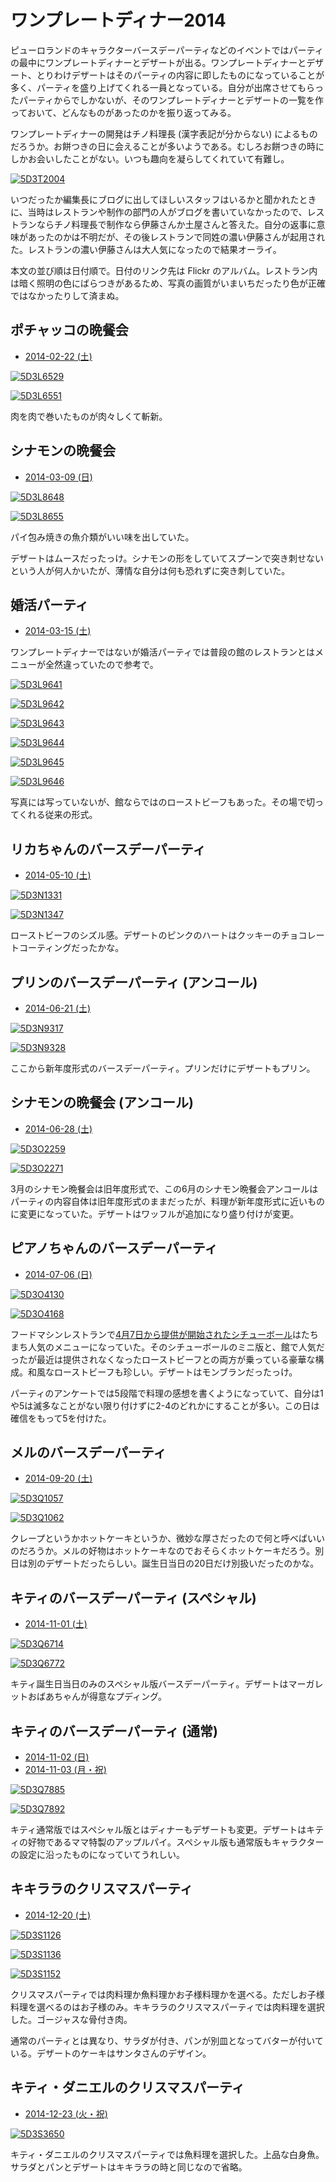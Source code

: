 # ワンプレートディナー2014

ピューロランドのキャラクターバースデーパーティなどのイベントではパーティの最中にワンプレートディナーとデザートが出る。ワンプレートディナーとデザート、とりわけデザートはそのパーティの内容に即したものになっていることが多く、パーティを盛り上げてくれる一員となっている。自分が出席させてもらったパーティからでしかないが、そのワンプレートディナーとデザートの一覧を作っておいて、どんなものがあったのかを振り返ってみる。

ワンプレートディナーの開発はチノ料理長 (漢字表記が分からない) によるものだろうか。お餅つきの日に会えることが多いようである。むしろお餅つきの時にしかお会いしたことがない。いつも趣向を凝らしてくれていて有難し。

[![5D3T2004](https://farm9.staticflickr.com/8654/16278312695_66f8a23d40.jpg)](https://www.flickr.com/photos/ohtake_tomohiro/16278312695)

いつだったか編集長にブログに出してほしいスタッフはいるかと聞かれたときに、当時はレストランや制作の部門の人がブログを書いていなかったので、レストランならチノ料理長で制作なら伊藤さんか土屋さんと答えた。自分の返事に意味があったのかは不明だが、その後レストランで同姓の濃い伊藤さんが起用された。レストランの濃い伊藤さんは大人気になったので結果オーライ。

本文の並び順は日付順で。日付のリンク先は Flickr のアルバム。レストラン内は暗く照明の色にばらつきがあるため、写真の画質がいまいちだったり色が正確ではなかったりして済まぬ。

## ポチャッコの晩餐会

* [2014-02-22 (土)](http://www.flickr.com/photos/ohtake_tomohiro/sets/72157641398471705/)

[![5D3L6529](https://farm8.staticflickr.com/7363/12717978533_a6d34af90f.jpg)](https://www.flickr.com/photos/ohtake_tomohiro/12717978533)

[![5D3L6551](https://farm6.staticflickr.com/5481/12717977663_45e2a6fa40.jpg)](https://www.flickr.com/photos/ohtake_tomohiro/12717977663)

肉を肉で巻いたものが肉々しくて斬新。

## シナモンの晩餐会

* [2014-03-09 (日)](https://www.flickr.com/photos/ohtake_tomohiro/sets/72157642153182915/)

[![5D3L8648](https://farm8.staticflickr.com/7357/13062059573_d9443b6d16.jpg)](https://www.flickr.com/photos/ohtake_tomohiro/13062059573)

[![5D3L8655](https://farm3.staticflickr.com/2037/13062258904_4f1be9b6db.jpg)](https://www.flickr.com/photos/ohtake_tomohiro/13062258904)

パイ包み焼きの魚介類がいい味を出していた。

デザートはムースだったっけ。シナモンの形をしていてスプーンで突き刺せないという人が何人かいたが、薄情な自分は何も恐れずに突き刺していた。

## 婚活パーティ

* [2014-03-15 (土)](https://www.flickr.com/photos/ohtake_tomohiro/sets/72157642430993203/)

ワンプレートディナーではないが婚活パーティでは普段の館のレストランとはメニューが全然違っていたので参考で。

[![5D3L9641](http://farm4.staticflickr.com/3795/13189957054_850e35a982.jpg)](http://www.flickr.com/photos/ohtake_tomohiro/13189957054/)

[![5D3L9642](http://farm8.staticflickr.com/7217/13189665005_ee83f532cb.jpg)](http://www.flickr.com/photos/ohtake_tomohiro/13189665005/)

[![5D3L9643](http://farm8.staticflickr.com/7376/13189768173_d961fbc890.jpg)](http://www.flickr.com/photos/ohtake_tomohiro/13189768173/)

[![5D3L9644](http://farm3.staticflickr.com/2719/13189767063_8c644f1c88.jpg)](http://www.flickr.com/photos/ohtake_tomohiro/13189767063/)

[![5D3L9645](http://farm3.staticflickr.com/2720/13189660545_cc2f286dfd.jpg)](http://www.flickr.com/photos/ohtake_tomohiro/13189660545/)

[![5D3L9646](http://farm3.staticflickr.com/2751/13189764373_b181950cc3.jpg)](http://www.flickr.com/photos/ohtake_tomohiro/13189764373/)

写真には写っていないが、館ならではのローストビーフもあった。その場で切ってくれる従来の形式。

## リカちゃんのバースデーパーティ

* [2014-05-10 (土)](https://www.flickr.com/photos/ohtake_tomohiro/sets/72157644638968534/)

[![5D3N1331](https://farm8.staticflickr.com/7384/13981946978_fb7dae1de1.jpg)](https://www.flickr.com/photos/ohtake_tomohiro/13981946978)

[![5D3N1347](https://farm8.staticflickr.com/7304/14168585435_55656d7412.jpg)](https://www.flickr.com/photos/ohtake_tomohiro/14168585435)

ローストビーフのシズル感。デザートのピンクのハートはクッキーのチョコレートコーティングだったかな。

## プリンのバースデーパーティ (アンコール)

* [2014-06-21 (土)](https://www.flickr.com/photos/ohtake_tomohiro/sets/72157645288476284/)

[![5D3N9317](https://farm6.staticflickr.com/5313/14287585857_227edf393b.jpg)](https://www.flickr.com/photos/ohtake_tomohiro/14287585857)

[![5D3N9328](https://farm3.staticflickr.com/2937/14494162143_fb9ef34aa7.jpg)](https://www.flickr.com/photos/ohtake_tomohiro/14494162143)

ここから新年度形式のバースデーパーティ。プリンだけにデザートもプリン。

## シナモンの晩餐会 (アンコール)

* [2014-06-28 (土)](https://www.flickr.com/photos/ohtake_tomohiro/sets/72157645407019826/)

[![5D3O2259](https://farm6.staticflickr.com/5538/14363286920_970fc7fe49.jpg)](https://www.flickr.com/photos/ohtake_tomohiro/14363286920)

[![5D3O2271](https://farm4.staticflickr.com/3920/14526861966_b347ca3fb7.jpg)](https://www.flickr.com/photos/ohtake_tomohiro/14526861966)

3月のシナモン晩餐会は旧年度形式で、この6月のシナモン晩餐会アンコールはパーティの内容自体は旧年度形式のままだったが、料理が新年度形式に近いものに変更になっていた。デザートはワッフルが追加になり盛り付けが変更。

## ピアノちゃんのバースデーパーティ

* [2014-07-06 (日)](https://www.flickr.com/photos/ohtake_tomohiro/sets/72157645202136409/)

[![5D3O4130](https://farm6.staticflickr.com/5524/14597620466_a810428dd5.jpg)](https://www.flickr.com/photos/ohtake_tomohiro/14597620466)

[![5D3O4168](https://farm4.staticflickr.com/3860/14433956838_fe27bfd860.jpg)](https://www.flickr.com/photos/ohtake_tomohiro/14433956838)

フードマシンレストランで[4月7日から提供が開始されたシチューボール](https://twitter.com/ohtaket/status/453117564910960640)はたちまち人気のメニューになっていた。そのシチューボールのミニ版と、館で人気だったが最近は提供されなくなったローストビーフとの両方が乗っている豪華な構成。和風なローストビーフも珍しい。デザートはモンブランだったっけ。

パーティのアンケートでは5段階で料理の感想を書くようになっていて、自分は1や5は滅多なことがない限り付けずに2-4のどれかにすることが多い。この日は確信をもって5を付けた。

## メルのバースデーパーティ

* [2014-09-20 (土)](https://www.flickr.com/photos/ohtake_tomohiro/sets/72157647951299465/)

[![5D3Q1057](https://farm4.staticflickr.com/3899/15145212937_26bc45860f.jpg)](https://www.flickr.com/photos/ohtake_tomohiro/15145212937)

[![5D3Q1062](https://farm3.staticflickr.com/2943/15328579771_f4b1133f8d.jpg)](https://www.flickr.com/photos/ohtake_tomohiro/15328579771)

クレープというかホットケーキというか、微妙な厚さだったので何と呼べばいいのだろうか。メルの好物はホットケーキなのでおそらくホットケーキだろう。別日は別のデザートだったらしい。誕生日当日の20日だけ別扱いだったのかな。

## キティのバースデーパーティ (スペシャル)

* [2014-11-01 (土)](https://www.flickr.com/photos/ohtake_tomohiro/sets/72157646960360113/)

[![5D3Q6714](https://farm8.staticflickr.com/7548/15601910598_e321224007.jpg)](https://www.flickr.com/photos/ohtake_tomohiro/15601910598)

[![5D3Q6772](https://farm6.staticflickr.com/5602/15167876843_f798f590b8.jpg)](https://www.flickr.com/photos/ohtake_tomohiro/15167876843)

キティ誕生日当日のみのスペシャル版バースデーパーティ。デザートはマーガレットおばあちゃんが得意なプディング。

## キティのバースデーパーティ (通常)

* [2014-11-02 (日)](https://www.flickr.com/photos/ohtake_tomohiro/sets/72157648878195777/)
* [2014-11-03 (月・祝)](https://www.flickr.com/photos/ohtake_tomohiro/sets/72157649300287962/)

[![5D3Q7885](https://farm6.staticflickr.com/5613/15767171776_8e90751bfa.jpg)](https://www.flickr.com/photos/ohtake_tomohiro/15767171776)

[![5D3Q7892](https://farm8.staticflickr.com/7567/15767171496_1ff70014cb.jpg)](https://www.flickr.com/photos/ohtake_tomohiro/15767171496)

キティ通常版ではスペシャル版とはディナーもデザートも変更。デザートはキティの好物であるママ特製のアップルパイ。スペシャル版も通常版もキャラクターの設定に沿ったものになっていてうれしい。

## キキララのクリスマスパーティ

* [2014-12-20 (土)](https://www.flickr.com/photos/ohtake_tomohiro/sets/72157649649640047/)

[![5D3S1126](https://farm9.staticflickr.com/8678/16144976726_26b8164b6b.jpg)](https://www.flickr.com/photos/ohtake_tomohiro/16144976726)

[![5D3S1136](https://farm8.staticflickr.com/7575/15983330888_647e409984.jpg)](https://www.flickr.com/photos/ohtake_tomohiro/15983330888)

[![5D3S1152](https://farm8.staticflickr.com/7520/16168889901_f25b6f2e56.jpg)](https://www.flickr.com/photos/ohtake_tomohiro/16168889901)

クリスマスパーティでは肉料理か魚料理かお子様料理かを選べる。ただしお子様料理を選べるのはお子様のみ。キキララのクリスマスパーティでは肉料理を選択した。ゴージャスな骨付き肉。

通常のパーティとは異なり、サラダが付き、パンが別皿となってバターが付いている。デザートのケーキはサンタさんのデザイン。

## キティ・ダニエルのクリスマスパーティ

* [2014-12-23 (火・祝)](https://www.flickr.com/photos/ohtake_tomohiro/sets/72157649661529180/)

[![5D3S3650](https://farm9.staticflickr.com/8648/15986985410_24b76fa374.jpg)](https://www.flickr.com/photos/ohtake_tomohiro/15986985410)

キティ・ダニエルのクリスマスパーティでは魚料理を選択した。上品な白身魚。サラダとパンとデザートはキキララの時と同じなので省略。
